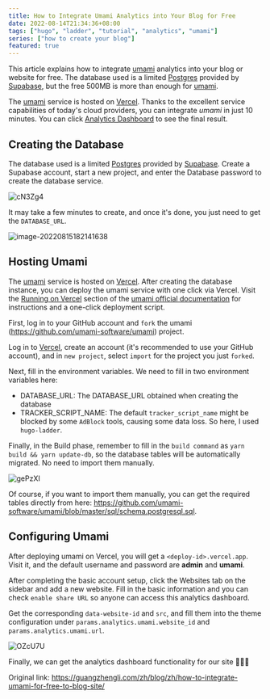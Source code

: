 ```yaml
---
title: How to Integrate Umami Analytics into Your Blog for Free
date: 2022-08-14T21:34:36+08:00
tags: ["hugo", "ladder", "tutorial", "analytics", "umami"]
series: ["how to create your blog"]
featured: true
---
```

This article explains how to integrate [umami](https://umami.is/) analytics into your blog or website for free. The database used is a limited [Postgres](https://supabase.com/docs/guides/database) provided by [Supabase](https://app.supabase.com/), but the free 500MB is more than enough for [umami](https://umami.is/).

The [umami](https://umami.is/) service is hosted on [Vercel](https://vercel.com/). Thanks to the excellent service capabilities of today's cloud providers, you can integrate *umami* in just 10 minutes. You can click [Analytics Dashboard](https://umami-ochre-nu.vercel.app/share/o3zAba1V/guangzhengli) to see the final result.

<!--more-->

## Creating the Database

The database used is a limited [Postgres](https://supabase.com/docs/guides/database) provided by [Supabase](https://app.supabase.com/). Create a Supabase account, start a new project, and enter the Database password to create the database service.

![cN3Zg4](https://cdn.jsdelivr.net/gh/guangzhengli/PicURL@master/uPic/cN3Zg4.png)

It may take a few minutes to create, and once it's done, you just need to get the `DATABASE_URL`.

![image-20220815182141638](https://cdn.jsdelivr.net/gh/guangzhengli/PicURL@master/uPic/image-20220815182141638.png)

## Hosting Umami

The [umami](https://umami.is/) service is hosted on [Vercel](https://vercel.com/). After creating the database instance, you can deploy the umami service with one click via Vercel. Visit the [Running on Vercel](https://umami.is/docs/running-on-vercel) section of the [umami official documentation](https://umami.is/) for instructions and a one-click deployment script.

First, log in to your GitHub account and `fork` the umami (https://github.com/umami-software/umami) project.

Log in to [Vercel](https://vercel.com/), create an account (it's recommended to use your GitHub account), and in `new project`, select `import` for the project you just `forked`.

Next, fill in the environment variables. We need to fill in two environment variables here:

* DATABASE_URL: The DATABASE_URL obtained when creating the database
* TRACKER_SCRIPT_NAME: The default `tracker_script_name` might be blocked by some `AdBlock` tools, causing some data loss. So here, I used `hugo-ladder`.

Finally, in the Build phase, remember to fill in the `build command` as `yarn build && yarn update-db`, so the database tables will be automatically migrated. No need to import them manually.

![gePzXI](https://cdn.jsdelivr.net/gh/guangzhengli/PicURL@master/uPic/gePzXI.png)

Of course, if you want to import them manually, you can get the required tables directly from here: https://github.com/umami-software/umami/blob/master/sql/schema.postgresql.sql.

## Configuring Umami

After deploying umami on Vercel, you will get a `<deploy-id>.vercel.app`. Visit it, and the default username and password are **admin** and **umami**.

After completing the basic account setup, click the Websites tab on the sidebar and add a new website. Fill in the basic information and you can check `enable share URL` so anyone can access this analytics dashboard.

Get the corresponding `data-website-id` and `src`, and fill them into the theme configuration under `params.analytics.umami.website_id` and `params.analytics.umami.url`.

![OZcU7U](https://cdn.jsdelivr.net/gh/guangzhengli/PicURL@master/uPic/OZcU7U.png)

Finally, we can get the analytics dashboard functionality for our site 🎉🎉🎉

Original link: https://guangzhengli.com/zh/blog/zh/how-to-integrate-umami-for-free-to-blog-site/